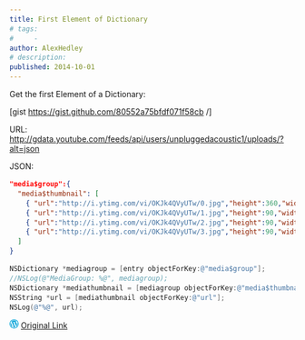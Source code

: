 ```yaml
---
title: First Element of Dictionary
# tags:
#     - 
author: AlexHedley
# description: 
published: 2014-10-01
---
```


Get the first Element of a Dictionary:

\[gist https://gist.github.com/80552a75bfdf071f58cb /\]


URL: http://gdata.youtube.com/feeds/api/users/unpluggedacoustic1/uploads/?alt=json

JSON:

```json
"media$group":{
  "media$thumbnail": [
    { "url":"http://i.ytimg.com/vi/OKJk4QVyUTw/0.jpg","height":360,"width":480,"time":"00:01:39.500" },
    { "url":"http://i.ytimg.com/vi/OKJk4QVyUTw/1.jpg","height":90,"width":120,"time":"00:00:49.750" },
    { "url":"http://i.ytimg.com/vi/OKJk4QVyUTw/2.jpg","height":90,"width":120,"time":"00:01:39.500" },
    { "url":"http://i.ytimg.com/vi/OKJk4QVyUTw/3.jpg","height":90,"width":120,"time":"00:02:29.250" }
  ]
}
```

```objectivec
NSDictionary *mediagroup = [entry objectForKey:@"media$group"];
//NSLog(@"MediaGroup: %@", mediagroup);
NSDictionary *mediathumbnail = [mediagroup objectForKey:@"media$thumbnail"][0];
NSString *url = [mediathumbnail objectForKey:@"url"];
NSLog(@"%@", url);
```

![Wordpress](../images/wordpress.png "Wordpress") [Original Link](https://alexhedley.wordpress.com/2014/10/01/first-element-of-dictionary/)
